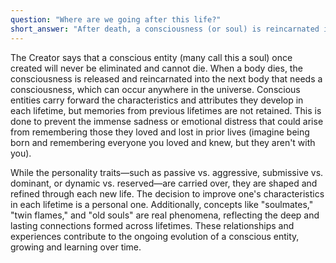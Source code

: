 ```yaml
---
question: "Where are we going after this life?"
short_answer: "After death, a consciousness (or soul) is reincarnated into a new body anywhere in the universe, retaining and developing its characteristics while leaving memories from past lives behind."
---
```


The Creator says that a conscious entity (many call this a soul) once created will never be eliminated and cannot die. When a body dies, the consciousness is released and reincarnated into the next body that needs a consciousness, which can occur anywhere in the universe. Conscious entities carry forward the characteristics and attributes they develop in each lifetime, but memories from previous lifetimes are not retained. This is done to prevent the immense sadness or emotional distress that could arise from remembering those they loved and lost in prior lives (imagine being born and remembering everyone you loved and knew, but they aren't with you).

While the personality traits—such as passive vs. aggressive, submissive vs. dominant, or dynamic vs. reserved—are carried over, they are shaped and refined through each new life. The decision to improve one's characteristics in each lifetime is a personal one. Additionally, concepts like "soulmates," "twin flames," and "old souls" are real phenomena, reflecting the deep and lasting connections formed across lifetimes. These relationships and experiences contribute to the ongoing evolution of a conscious entity, growing and learning over time.
